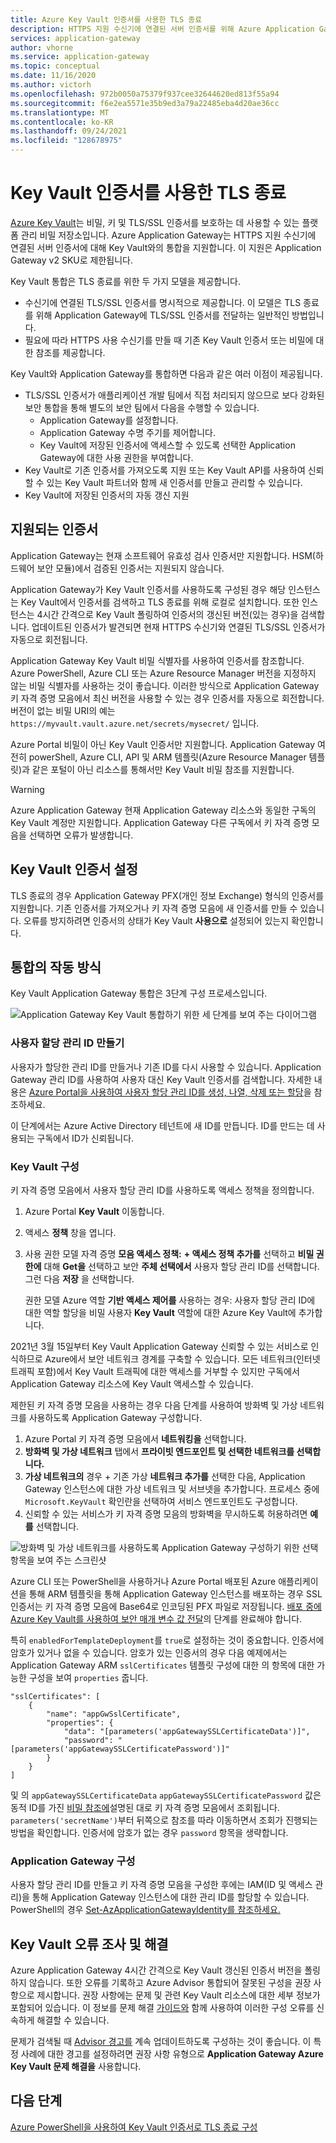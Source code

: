 ```yaml
---
title: Azure Key Vault 인증서를 사용한 TLS 종료
description: HTTPS 지원 수신기에 연결된 서버 인증서를 위해 Azure Application Gateway를 Key Vault와 통합하는 방법을 알아봅니다.
services: application-gateway
author: vhorne
ms.service: application-gateway
ms.topic: conceptual
ms.date: 11/16/2020
ms.author: victorh
ms.openlocfilehash: 972b0050a75379f937cee32644620ed813f55a94
ms.sourcegitcommit: f6e2ea5571e35b9ed3a79a22485eba4d20ae36cc
ms.translationtype: MT
ms.contentlocale: ko-KR
ms.lasthandoff: 09/24/2021
ms.locfileid: "128678975"
---
```

# <a name="tls-termination-with-key-vault-certificates"></a>Key Vault 인증서를 사용한 TLS 종료

[Azure Key Vault](../key-vault/general/overview.md)는 비밀, 키 및 TLS/SSL 인증서를 보호하는 데 사용할 수 있는 플랫폼 관리 비밀 저장소입니다. Azure Application Gateway는 HTTPS 지원 수신기에 연결된 서버 인증서에 대해 Key Vault와의 통합을 지원합니다. 이 지원은 Application Gateway v2 SKU로 제한됩니다.

Key Vault 통합은 TLS 종료를 위한 두 가지 모델을 제공합니다.

- 수신기에 연결된 TLS/SSL 인증서를 명시적으로 제공합니다. 이 모델은 TLS 종료를 위해 Application Gateway에 TLS/SSL 인증서를 전달하는 일반적인 방법입니다.
- 필요에 따라 HTTPS 사용 수신기를 만들 때 기존 Key Vault 인증서 또는 비밀에 대한 참조를 제공합니다.

Key Vault와 Application Gateway를 통합하면 다음과 같은 여러 이점이 제공됩니다.

- TLS/SSL 인증서가 애플리케이션 개발 팀에서 직접 처리되지 않으므로 보다 강화된 보안 통합을 통해 별도의 보안 팀에서 다음을 수행할 수 있습니다.
  * Application Gateway를 설정합니다.
  * Application Gateway 수명 주기를 제어합니다.
  * Key Vault에 저장된 인증서에 액세스할 수 있도록 선택한 Application Gateway에 대한 사용 권한을 부여합니다.
- Key Vault로 기존 인증서를 가져오도록 지원 또는 Key Vault API를 사용하여 신뢰할 수 있는 Key Vault 파트너와 함께 새 인증서를 만들고 관리할 수 있습니다.
- Key Vault에 저장된 인증서의 자동 갱신 지원

## <a name="supported-certificates"></a>지원되는 인증서

Application Gateway는 현재 소프트웨어 유효성 검사 인증서만 지원합니다. HSM(하드웨어 보안 모듈)에서 검증된 인증서는 지원되지 않습니다. 

Application Gateway가 Key Vault 인증서를 사용하도록 구성된 경우 해당 인스턴스는 Key Vault에서 인증서를 검색하고 TLS 종료를 위해 로컬로 설치합니다. 또한 인스턴스는 4시간 간격으로 Key Vault 폴링하여 인증서의 갱신된 버전(있는 경우)을 검색합니다. 업데이트된 인증서가 발견되면 현재 HTTPS 수신기와 연결된 TLS/SSL 인증서가 자동으로 회전됩니다. 

Application Gateway Key Vault 비밀 식별자를 사용하여 인증서를 참조합니다. Azure PowerShell, Azure CLI 또는 Azure Resource Manager 버전을 지정하지 않는 비밀 식별자를 사용하는 것이 좋습니다. 이러한 방식으로 Application Gateway 키 자격 증명 모음에서 최신 버전을 사용할 수 있는 경우 인증서를 자동으로 회전합니다. 버전이 없는 비밀 URI의 예는 `https://myvault.vault.azure.net/secrets/mysecret/` 입니다.

Azure Portal 비밀이 아닌 Key Vault 인증서만 지원합니다. Application Gateway 여전히 powerShell, Azure CLI, API 및 ARM 템플릿(Azure Resource Manager 템플릿)과 같은 포털이 아닌 리소스를 통해서만 Key Vault 비밀 참조를 지원합니다. 

> [!WARNING]
> Azure Application Gateway 현재 Application Gateway 리소스와 동일한 구독의 Key Vault 계정만 지원합니다. Application Gateway 다른 구독에서 키 자격 증명 모음을 선택하면 오류가 발생합니다.

## <a name="certificate-settings-in-key-vault"></a>Key Vault 인증서 설정

TLS 종료의 경우 Application Gateway PFX(개인 정보 Exchange) 형식의 인증서를 지원합니다. 기존 인증서를 가져오거나 키 자격 증명 모음에 새 인증서를 만들 수 있습니다. 오류를 방지하려면 인증서의 상태가 Key Vault **사용으로** 설정되어 있는지 확인합니다.

## <a name="how-integration-works"></a>통합의 작동 방식

Key Vault Application Gateway 통합은 3단계 구성 프로세스입니다.

![Application Gateway Key Vault 통합하기 위한 세 단계를 보여 주는 다이어그램](media/key-vault-certs/ag-kv.png)

### <a name="create-a-user-assigned-managed-identity"></a>사용자 할당 관리 ID 만들기

사용자가 할당한 관리 ID를 만들거나 기존 ID를 다시 사용할 수 있습니다. Application Gateway 관리 ID를 사용하여 사용자 대신 Key Vault 인증서를 검색합니다. 자세한 내용은 [Azure Portal을 사용하여 사용자 할당 관리 ID를 생성, 나열, 삭제 또는 할당](../active-directory/managed-identities-azure-resources/how-to-manage-ua-identity-portal.md)을 참조하세요. 

이 단계에서는 Azure Active Directory 테넌트에 새 ID를 만듭니다. ID를 만드는 데 사용되는 구독에서 ID가 신뢰됩니다.

### <a name="configure-your-key-vault"></a>Key Vault 구성

키 자격 증명 모음에서 사용자 할당 관리 ID를 사용하도록 액세스 정책을 정의합니다.
    
1. Azure Portal **Key Vault** 이동합니다.
1. 액세스 **정책** 창을 엽니다.
1. 사용 권한 모델 자격 증명 **모음 액세스 정책:** **+ 액세스 정책 추가를** 선택하고 **비밀 권한에** 대해 **Get을** 선택하고 보안 **주체 선택에서** 사용자 할당 관리 ID를 선택합니다. 그런 다음 **저장** 을 선택합니다.
   
   권한 모델 Azure 역할 **기반 액세스 제어를** 사용하는 경우: 사용자 할당 관리 ID에 대한 역할 할당을 비밀 사용자 **Key Vault** 역할에 대한 Azure Key Vault에 추가합니다.

2021년 3월 15일부터 Key Vault Application Gateway 신뢰할 수 있는 서비스로 인식하므로 Azure에서 보안 네트워크 경계를 구축할 수 있습니다. 모든 네트워크(인터넷 트래픽 포함)에서 Key Vault 트래픽에 대한 액세스를 거부할 수 있지만 구독에서 Application Gateway 리소스에 Key Vault 액세스할 수 있습니다.

제한된 키 자격 증명 모음을 사용하는 경우 다음 단계를 사용하여 방화벽 및 가상 네트워크를 사용하도록 Application Gateway 구성합니다. 

1. Azure Portal 키 자격 증명 모음에서 **네트워킹을** 선택합니다.
1. **방화벽 및 가상 네트워크** 탭에서 **프라이빗 엔드포인트 및 선택한 네트워크를 선택합니다.**
1. **가상 네트워크의** 경우 + 기존 가상 **네트워크 추가를** 선택한 다음, Application Gateway 인스턴스에 대한 가상 네트워크 및 서브넷을 추가합니다. 프로세스 중에 `Microsoft.KeyVault` 확인란을 선택하여 서비스 엔드포인트도 구성합니다.
1. 신뢰할 수 있는 서비스가 키 자격 증명 모음의 방화벽을 무시하도록 허용하려면 **예를** 선택합니다.
  
![방화벽 및 가상 네트워크를 사용하도록 Application Gateway 구성하기 위한 선택 항목을 보여 주는 스크린샷](media/key-vault-certs/key-vault-firewall.png)

Azure CLI 또는 PowerShell을 사용하거나 Azure Portal 배포된 Azure 애플리케이션을 통해 ARM 템플릿을 통해 Application Gateway 인스턴스를 배포하는 경우 SSL 인증서는 키 자격 증명 모음에 Base64로 인코딩된 PFX 파일로 저장됩니다. [배포 중에 Azure Key Vault를 사용하여 보안 매개 변수 값 전달](../azure-resource-manager/templates/key-vault-parameter.md)의 단계를 완료해야 합니다. 

특히 `enabledForTemplateDeployment`를 `true`로 설정하는 것이 중요합니다. 인증서에 암호가 있거나 없을 수 있습니다. 암호가 있는 인증서의 경우 다음 예제에서는 Application Gateway ARM `sslCertificates` 템플릿 구성에 대한 의 항목에 대한 가능한 구성을 보여 `properties` 줍니다. 

```
"sslCertificates": [
    {
        "name": "appGwSslCertificate",
        "properties": {
            "data": "[parameters('appGatewaySSLCertificateData')]",
            "password": "[parameters('appGatewaySSLCertificatePassword')]"
        }
    }
]
```

및 의 `appGatewaySSLCertificateData` `appGatewaySSLCertificatePassword` 값은 동적 ID를 가진 [비밀 참조에](../azure-resource-manager/templates/key-vault-parameter.md#reference-secrets-with-dynamic-id)설명된 대로 키 자격 증명 모음에서 조회됩니다. `parameters('secretName')`부터 뒤쪽으로 참조를 따라 이동하면서 조회가 진행되는 방법을 확인합니다. 인증서에 암호가 없는 경우 `password` 항목을 생략합니다.

### <a name="configure-application-gateway"></a>Application Gateway 구성

사용자 할당 관리 ID를 만들고 키 자격 증명 모음을 구성한 후에는 IAM(ID 및 액세스 관리)을 통해 Application Gateway 인스턴스에 대한 관리 ID를 할당할 수 있습니다. PowerShell의 경우 [Set-AzApplicationGatewayIdentity를 참조하세요.](/powershell/module/az.network/set-azapplicationgatewayidentity)

## <a name="investigating-and-resolving-key-vault-errors"></a>Key Vault 오류 조사 및 해결

Azure Application Gateway 4시간 간격으로 Key Vault 갱신된 인증서 버전을 폴링하지 않습니다. 또한 오류를 기록하고 Azure Advisor 통합되어 잘못된 구성을 권장 사항으로 제시합니다. 권장 사항에는 문제 및 관련 Key Vault 리소스에 대한 세부 정보가 포함되어 있습니다. 이 정보를 문제 해결 [가이드와](../application-gateway/application-gateway-key-vault-common-errors.md) 함께 사용하여 이러한 구성 오류를 신속하게 해결할 수 있습니다. 

문제가 검색될 때 [Advisor 경고를](../advisor/advisor-alerts-portal.md) 계속 업데이트하도록 구성하는 것이 좋습니다. 이 특정 사례에 대한 경고를 설정하려면 권장 사항 유형으로 **Application Gateway Azure Key Vault 문제 해결을** 사용합니다. 

## <a name="next-steps"></a>다음 단계

[Azure PowerShell을 사용하여 Key Vault 인증서로 TLS 종료 구성](configure-keyvault-ps.md)
